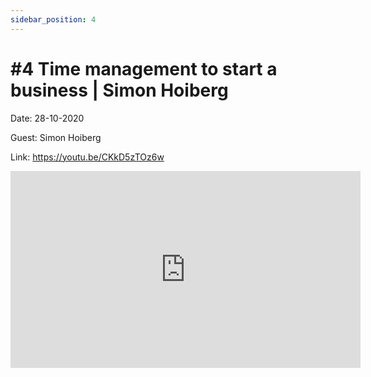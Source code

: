 ```yaml
---
sidebar_position: 4
---
```


# #4 Time management to start a business | Simon Hoiberg

Date: 28-10-2020

Guest: Simon Hoiberg

Link: https://youtu.be/CKkD5zTOz6w

<iframe width="560" height="315" src="https://www.youtube.com/embed/CKkD5zTOz6w" title="YouTube video player" frameborder="0" allow="accelerometer; autoplay; clipboard-write; encrypted-media; gyroscope; picture-in-picture; web-share" allowfullscreen></iframe>